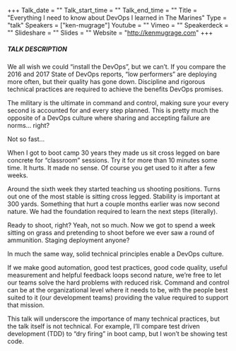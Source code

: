 +++
Talk_date = ""
Talk_start_time = ""
Talk_end_time = ""
Title = "Everything I need to know about DevOps I learned in The Marines"
Type = "talk"
Speakers = ["ken-mugrage"]
Youtube = ""
Vimeo = ""
Speakerdeck = ""
Slideshare = ""
Slides = ""
Website = "http://kenmugrage.com"
+++

##### TALK DESCRIPTION

We all wish we could “install the DevOps”, but we can’t. If you compare the 2016 and 2017 State of DevOps reports, “low performers” are deploying more often, but their quality has gone down. Discipline and rigorous technical practices are required to achieve the benefits DevOps promises.

The military is the ultimate in command and control, making sure your every second is accounted for and every step planned. This is pretty much the opposite of a DevOps culture where sharing and accepting failure are norms… right?

Not so fast…

When I got to boot camp 30 years they made us sit cross legged on bare concrete for “classroom” sessions. Try it for more than 10 minutes some time. It hurts. It made no sense. Of course you get used to it after a few weeks.

Around the sixth week they started teaching us shooting positions. Turns out one of the most stable is sitting cross legged. Stability is important at 300 yards. Something that hurt a couple months earlier was now second nature. We had the foundation required to learn the next steps (literally).

Ready to shoot, right? Yeah, not so much. Now we got to spend a week sitting on grass and pretending to shoot before we ever saw a round of ammunition. Staging deployment anyone?

In much the same way, solid technical principles enable a DevOps culture.

If we make good automation, good test practices, good code quality, useful measurement and helpful feedback loops second nature, we’re free to let our teams solve the hard problems with reduced risk. Command and control can be at the organizational level where it needs to be, with the people best suited to it (our development teams) providing the value required to support that mission.

This talk will underscore the importance of many technical practices, but the talk itself is not technical. For example, I’ll compare test driven development (TDD) to “dry firing” in boot camp, but I won’t be showing test code.